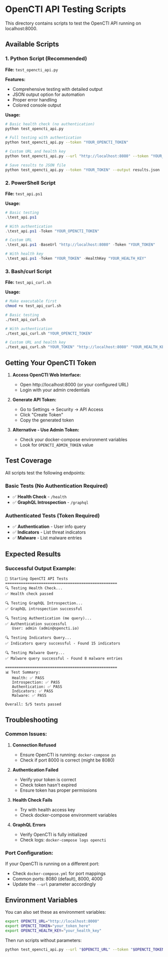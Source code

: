 # OpenCTI API Testing Scripts

This directory contains scripts to test the OpenCTI API running on localhost:8000.

## Available Scripts

### 1. Python Script (Recommended)
**File:** `test_opencti_api.py`

**Features:**
- Comprehensive testing with detailed output
- JSON output option for automation
- Proper error handling
- Colored console output

**Usage:**
```bash
# Basic health check (no authentication)
python test_opencti_api.py

# Full testing with authentication
python test_opencti_api.py --token "YOUR_OPENCTI_TOKEN"

# Custom URL and health key
python test_opencti_api.py --url "http://localhost:8080" --token "YOUR_TOKEN" --health-key "YOUR_HEALTH_KEY"

# Save results to JSON file
python test_opencti_api.py --token "YOUR_TOKEN" --output results.json
```

### 2. PowerShell Script
**File:** `test_api.ps1`

**Usage:**
```powershell
# Basic testing
.\test_api.ps1

# With authentication
.\test_api.ps1 -Token "YOUR_OPENCTI_TOKEN"

# Custom URL
.\test_api.ps1 -BaseUrl "http://localhost:8080" -Token "YOUR_TOKEN"

# With health key
.\test_api.ps1 -Token "YOUR_TOKEN" -HealthKey "YOUR_HEALTH_KEY"
```

### 3. Bash/curl Script
**File:** `test_api_curl.sh`

**Usage:**
```bash
# Make executable first
chmod +x test_api_curl.sh

# Basic testing
./test_api_curl.sh

# With authentication
./test_api_curl.sh "YOUR_OPENCTI_TOKEN"

# Custom URL and health key
./test_api_curl.sh "YOUR_TOKEN" "http://localhost:8080" "YOUR_HEALTH_KEY"
```

## Getting Your OpenCTI Token

1. **Access OpenCTI Web Interface:**
   - Open http://localhost:8000 (or your configured URL)
   - Login with your admin credentials

2. **Generate API Token:**
   - Go to Settings → Security → API Access
   - Click "Create Token"
   - Copy the generated token

3. **Alternative - Use Admin Token:**
   - Check your docker-compose environment variables
   - Look for `OPENCTI_ADMIN_TOKEN` value

## Test Coverage

All scripts test the following endpoints:

### Basic Tests (No Authentication Required)
- ✅ **Health Check** - `/health`
- ✅ **GraphQL Introspection** - `/graphql`

### Authenticated Tests (Token Required)
- ✅ **Authentication** - User info query
- ✅ **Indicators** - List threat indicators
- ✅ **Malware** - List malware entries

## Expected Results

### Successful Output Example:
```
🚀 Starting OpenCTI API Tests
==================================================
🔍 Testing Health Check...
✅ Health check passed

🔍 Testing GraphQL Introspection...
✅ GraphQL introspection successful

🔍 Testing Authentication (me query)...
✅ Authentication successful
   User: admin (admin@opencti.io)

🔍 Testing Indicators Query...
✅ Indicators query successful - Found 15 indicators

🔍 Testing Malware Query...
✅ Malware query successful - Found 8 malware entries

==================================================
📊 Test Summary:
   Health: ✅ PASS
   Introspection: ✅ PASS
   Authentication: ✅ PASS
   Indicators: ✅ PASS
   Malware: ✅ PASS

Overall: 5/5 tests passed
```

## Troubleshooting

### Common Issues:

1. **Connection Refused**
   - Ensure OpenCTI is running: `docker-compose ps`
   - Check if port 8000 is correct (might be 8080)

2. **Authentication Failed**
   - Verify your token is correct
   - Check token hasn't expired
   - Ensure token has proper permissions

3. **Health Check Fails**
   - Try with health access key
   - Check docker-compose environment variables

4. **GraphQL Errors**
   - Verify OpenCTI is fully initialized
   - Check logs: `docker-compose logs opencti`

### Port Configuration:
If your OpenCTI is running on a different port:
- Check `docker-compose.yml` for port mappings
- Common ports: 8080 (default), 8000, 4000
- Update the `--url` parameter accordingly

## Environment Variables

You can also set these as environment variables:

```bash
export OPENCTI_URL="http://localhost:8000"
export OPENCTI_TOKEN="your_token_here"
export OPENCTI_HEALTH_KEY="your_health_key"
```

Then run scripts without parameters:
```bash
python test_opencti_api.py --url "$OPENCTI_URL" --token "$OPENCTI_TOKEN"
```